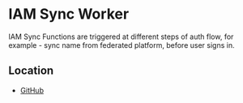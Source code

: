 # IAM Sync Worker

IAM Sync Functions are triggered at different steps of
auth flow, for example - sync name from federated platform, before user signs in.

## Location

- [GitHub](https://github.com/extenda/hiiretail-engineering-iam-sync-function)

